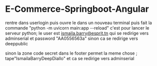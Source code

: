 # E-Commerce-Springboot-Angular
rentre dans userlogin puis ouvre le dans un nouveau terminal puis fait la commande "python -m uvicorn main:app --reload"
c'est pour lancer le serveur python;
le user est ismaila.barry@esprit.tn qui se redirige vers adminserial et password "AA0556563a" sinon ca se redirige vers deeppublic


sinon la zone code secret dans le footer permet la meme chose ; tape"IsmailaBarryDeepDiallo" et ca se redirige vers adminserial